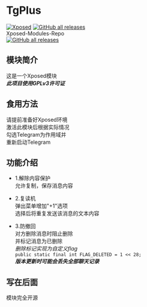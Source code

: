 # TgPlus

[![Xposed](https://img.shields.io/badge/-Xposed-green?style=flat&logo=Android&logoColor=white)](#)
[![GitHub all releases](https://img.shields.io/github/downloads/EasyAuthorize/TgPlus/total?label=Downloads)](https://github.com/EasyAuthorize/TgPlus/releases)  
Xposed-Modules-Repo  
[![GitHub all releases](https://img.shields.io/github/downloads/Xposed-Modules-Repo/com.easy.tgPlus/total?label=Downloads)](https://github.com/Xposed-Modules-Repo/com.easy.tgPlus/releases)

## 模块简介
这是一个Xposed模块  
***此项目使用GPLv3许可证***

## 食用方法
请提前准备好Xposed环境  
激活此模块后根据实际情况  
勾选Telegram为作用域并  
重新启动Telegram

## 功能介绍
* 1.解除内容保护  
允许复制，保存消息内容

* 2.复读机  
弹出菜单增加"+1"选项  
选择后将重复发送该消息的文本内容

* 3.防撤回  
对方删除消息时阻止删除  
并标记消息为已删除  
*删除标记实现为自定义flag*  
```public static final int FLAG_DELETED = 1 << 28;```  
***版本更新时可能会丢失全部聊天记录***

## 写在后面
模块完全开源
